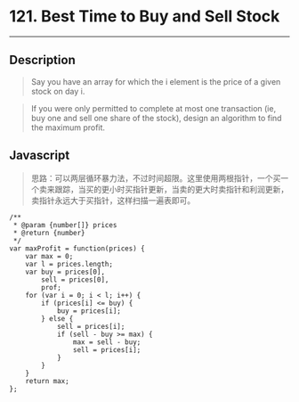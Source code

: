 # 121. Best Time to Buy and Sell Stock

---

## Description

> Say you have an array for which the i element is the price of a given stock on day i.

> If you were only permitted to complete at most one transaction (ie, buy one and sell one share of the stock), design an algorithm to find the maximum profit.

## Javascript

> 思路：可以两层循环暴力法，不过时间超限。这里使用两根指针，一个买一个卖来跟踪，当买的更小时买指针更新，当卖的更大时卖指针和利润更新，卖指针永远大于买指针，这样扫描一遍表即可。

```
/**
 * @param {number[]} prices
 * @return {number}
 */
var maxProfit = function(prices) {
    var max = 0;
    var l = prices.length;
    var buy = prices[0],
        sell = prices[0],
        prof;
    for (var i = 0; i < l; i++) {
        if (prices[i] <= buy) {
            buy = prices[i];
        } else {
            sell = prices[i];
            if (sell - buy >= max) {
                max = sell - buy;
                sell = prices[i];
            }
        }
    }
    return max;
};
```
